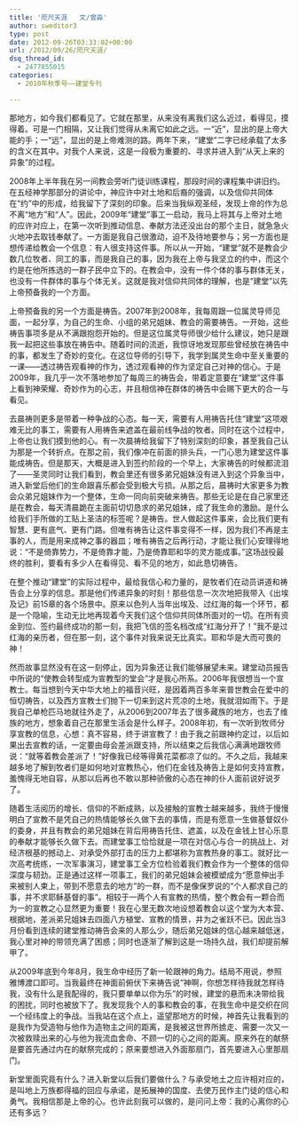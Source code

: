```yaml
---
title: '咫尺天涯   文/曾淼'
author: sweditor3
type: post
date: 2012-09-26T03:33:02+00:00
url: /2012/09/26/咫尺天涯/
dsq_thread_id:
  - 2477855015
categories:
  - 2010年秋季号——建堂专刊

---
```

那地方，如今我们都看见了。它就在那里，从来没有离我们这么近过，看得见，摸得着。可是一门相隔，又让我们觉得从未离它如此之远。一“近”，显出的是上帝大能的手；一“远”，显出的是上帝难测的路。两年下来，“建堂”二字已经承载了太多的含义在其中。对我个人来说，这是一段极为重要的、寻求并进入到“从天上来的异象”的过程。
  
2008年上半年我在另一间教会旁听门徒训练课程，那段时间的课程集中讲旧约。在五经神学那部分的讲论中，神应许中对土地和后裔的强调，以及信仰共同体在“约”中的形成，给我留下了深刻的印象。后来当我纵观圣经，发现上帝的作为总不离“地方”和“人”。因此，2009年“建堂”事工一启动，我马上将其与上帝对土地的应许对应上，在第一次听到推动信息、奉献方法还没出台的那个主日，就急急火火地冲去取钱奉献了。一方面是我自己很激动，迫不及待地要参与；另一方面也是想传递给教会一个信息：有人很支持这件事。所以从一开始，“建堂”就不是教会少数几位牧者、同工的事，而是我自己的事，因为我在上帝与我坚立的约中，而这个约是在他所拣选的一群子民中立下的。在教会中，没有一件个体的事与群体无关，也没有一件群体的事与个体无关。这就是我对信仰共同体的理解，也是“建堂”以先上帝预备我的一个方面。
  
上帝预备我的另一个方面是祷告。2007年到2008年，我每周跟一位属灵导师见面，一起分享，为自己的生命、小组的弟兄姐妹、教会的需要祷告。一开始，这些祷告事项多是从不满跟抱怨开始的。但是这位属灵导师很少给什么建议，她只是跟我一起把这些事放在祷告中。随着时间的流逝，我惊讶地发现那些曾经放在祷告中的事，都发生了奇妙的变化。在这位导师的引导下，我学到属灵生命中至关重要的一课——透过祷告观看神的作为，透过观看神的作为坚定自己对神的信心。于是2009年，我几乎一次不落地参加了每周三的祷告会，带着定意要在“建堂”这件事上看到神荣耀、奇妙作为的心志，并且相信神在群体的祷告中会赐下更大的合一与看见。
  
去晨祷则更多是带着一种争战的心态。每一天，需要有人用祷告托住“建堂”这项艰难无比的事工，需要有人用祷告来遮盖在最前线争战的牧者。同时在这个过程中，上帝也让我们摸到他的心。有一次晨祷给我留下了特别深刻的印象，甚至我自己认为那是一个转折点。在那之前，我们像冲在前面的排头兵，一门心思为建堂这件事能成祷告。但是那天，大概是进入到签约阶段的一个早上，大家祷告的时候都流泪了——圣灵同时让我们看到，教会里还有很多弟兄姐妹没有进入到这个异象当中，进入新堂后他们的生命跟喜乐都会受到极大亏损。从那之后，晨祷时大家更多为教会众弟兄姐妹作为一个整体，生命一同向前突破来祷告。那些无论是在自己家里还是在教会，每天清晨跪在主面前切切恳求的弟兄姐妹，成了我生命的激励。是什么给我们手所做的工贴上圣洁的标签呢？是祷告。世人做起这件事来，会比我们更有智慧、更有底气、更有门路。但唯有祷告让这件事变得不一样，因为我们不再是主事的人，而是用来成神之事的器皿；唯有祷告之后再行动，才能让我们心安理得地说：“不是倚靠势力，不是倚靠才能，乃是倚靠耶和华的灵方能成事。”这场战役最终的胜利，要看有多少人在看得见、看不见的地方，如此恳切祷告。
  
在整个推动“建堂”的实际过程中，最给我信心和力量的，是牧者们在动员讲道和祷告会上分享的信息。那是他们传递异象的时刻！那些信息一次次地把我带入《出埃及记》前15章的各个场景中。原来以色列人当年出埃及、过红海的每一个环节，都是一个隐喻，生动无比地再现着今天我们这个信仰共同体所面对的一切。在所有资金到位、签约最终成功的那一刻，我把飞信的签名档改成“红海分开了！”我不是过红海的亲历者，但在那一刻，这个事件对我来说无比真实。耶和华是大而可畏的神！
  
然而故事显然没有在这一刻停止，因为异象还让我们能够展望未来。建堂动员报告中所说的“使教会转型成为宣教型的堂会”才是我心所系。2006年我很想当一个宣教士。每当想到今天中华大地上的福音兴旺，是因着两百多年来普世教会在爱中的恒切祷告，以及西方宣教士们抛下一切来到这片荒凉的土地，我就泪如雨下。于是我自己单枪匹马地就往外走了，从2006到2007年去了很多藏族的地方，也去了维族的地方，想象着自己在那里生活会是什么样子。2008年初，有一次听到牧师分享宣教的信息，心想：真不容易，终于讲宣教了！由于我之前跟神约定过，以后如果出去宣教的话，一定要由母会差派跟支持，所以结束之后我信心满满地跟牧师说：“就等着教会差派了！”好像我已经等得黄花菜都凉了似的。不久之后，我越来越多地了解到牧者们是如何地对宣教热心，他们在金钱及祷告上是如何支持宣教，羞愧得无地自容，从那以后再也不敢以那种骄傲的心态在神的仆人面前说好说歹了。
  
随着生活阅历的增长、信仰的不断成熟，以及接触的宣教士越来越多，我终于慢慢明白了宣教不是凭自己的热情能够长久做下去的事情，而是有愿意一生做基督奴仆的委身，并且有教会的弟兄姐妹在背后用祷告托住、遮盖，以及在金钱上甘心乐意的奉献才能够长久做下去。而建堂事工恰恰就是一项在对信心与合一的挑战上、对经济根基的撼动上、对承受外部打击的压力上都堪称为宣教热身的事工。就好比一次高考统练，一次军事演习，建堂事工全方位检验着我们教会作为一个整体的信仰深度与韧劲。正是通过这样一项事工，我们的弟兄姐妹会被模塑成为“愿意伸出手来被别人束上，带到不愿意去的地方”的一群，而不是像保罗说的“个人都求自己的事，并不求耶稣基督的事”。相较于一两个人有宣教的热情，整个教会有一颗合而为一的宣教之心显然更为重要！我在心里无数次地设想着教会以这个堂为大本营、根据地，差派弟兄姐妹去四面八方植堂、宣教的情景，并为之雀跃不已。因此当3月份看到连续的建堂推动祷告会来的人那么少，随后弟兄姐妹的信心越来越低迷，我心里对神的带领充满了困惑；同时也逐渐了解到这是一场持久战，我们却提前解甲了。
  
从2009年底到今年8月，我生命中经历了新一轮跟神的角力。结局不用说，参照雅博渡口即可。当我最终在神面前俯伏下来祷告说“神啊，你想怎样待我就怎样待我，没有什么是我配得的，我只要单单以你为乐”的时候，建堂的悬而未决带给我的困扰，同时也被放下了。我发现我个人的事和教会的事，在我生命中是交织在同一个经纬度上的争战。当我站在这个点上，遥望那地方的时候，神首先让我看到的是我作为受造物与他作为造物主之间的距离，是我被这世界所掳走、需要一次又一次被救赎出来的心与他为我流血舍命、不顾一切的心之间的距离。原来外在的献祭是要首先通过内在的献祭完成的；原来要想进入外面那扇门，首先要进入心里那扇门。
  
新堂里面究竟有什么？进入新堂以后我们要做什么？与承受地土之应许相对应的，是叫地上万族都得福的回应与承诺，是拓展神的国度、去使万民作主门徒的信心和勇气。我相信那是上帝的心。也许此刻我可以做的，是问问上帝：我的心离你的心还有多远？